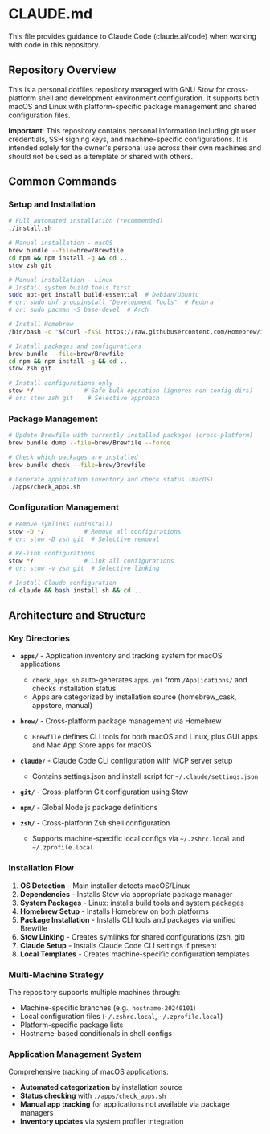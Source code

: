 # CLAUDE.md

This file provides guidance to Claude Code (claude.ai/code) when working with code in this repository.

## Repository Overview

This is a personal dotfiles repository managed with GNU Stow for cross-platform shell and development environment configuration. It supports both macOS and Linux with platform-specific package management and shared configuration files.

**Important**: This repository contains personal information including git user credentials, SSH signing keys, and machine-specific configurations. It is intended solely for the owner's personal use across their own machines and should not be used as a template or shared with others.

## Common Commands

### Setup and Installation
```bash
# Full automated installation (recommended)
./install.sh

# Manual installation - macOS
brew bundle --file=brew/Brewfile
cd npm && npm install -g && cd ..
stow zsh git

# Manual installation - Linux
# Install system build tools first
sudo apt-get install build-essential  # Debian/Ubuntu
# or: sudo dnf groupinstall "Development Tools"  # Fedora
# or: sudo pacman -S base-devel  # Arch

# Install Homebrew
/bin/bash -c "$(curl -fsSL https://raw.githubusercontent.com/Homebrew/install/HEAD/install.sh)"

# Install packages and configurations
brew bundle --file=brew/Brewfile
cd npm && npm install -g && cd ..
stow zsh git

# Install configurations only
stow */              # Safe bulk operation (ignores non-config dirs)
# or: stow zsh git    # Selective approach
```

### Package Management
```bash
# Update Brewfile with currently installed packages (cross-platform)
brew bundle dump --file=brew/Brewfile --force

# Check which packages are installed
brew bundle check --file=brew/Brewfile

# Generate application inventory and check status (macOS)
./apps/check_apps.sh
```

### Configuration Management
```bash
# Remove symlinks (uninstall)
stow -D */           # Remove all configurations
# or: stow -D zsh git  # Selective removal

# Re-link configurations
stow */              # Link all configurations
# or: stow -v zsh git  # Selective linking

# Install Claude configuration
cd claude && bash install.sh && cd ..
```

## Architecture and Structure

### Key Directories

- **`apps/`** - Application inventory and tracking system for macOS applications
  - `check_apps.sh` auto-generates `apps.yml` from `/Applications/` and checks installation status
  - Apps are categorized by installation source (homebrew_cask, appstore, manual)
  
- **`brew/`** - Cross-platform package management via Homebrew
  - `Brewfile` defines CLI tools for both macOS and Linux, plus GUI apps and Mac App Store apps for macOS
  
- **`claude/`** - Claude Code CLI configuration with MCP server setup
  - Contains settings.json and install script for `~/.claude/settings.json`
  
- **`git/`** - Cross-platform Git configuration using Stow
  
- **`npm/`** - Global Node.js package definitions

- **`zsh/`** - Cross-platform Zsh shell configuration
  - Supports machine-specific local configs via `~/.zshrc.local` and `~/.zprofile.local`

### Installation Flow

1. **OS Detection** - Main installer detects macOS/Linux
2. **Dependencies** - Installs Stow via appropriate package manager
3. **System Packages** - Linux: installs build tools and system packages
4. **Homebrew Setup** - Installs Homebrew on both platforms
5. **Package Installation** - Installs CLI tools and packages via unified Brewfile
6. **Stow Linking** - Creates symlinks for shared configurations (zsh, git)
7. **Claude Setup** - Installs Claude Code CLI settings if present
8. **Local Templates** - Creates machine-specific configuration templates

### Multi-Machine Strategy

The repository supports multiple machines through:
- Machine-specific branches (e.g., `hostname-20240101`)
- Local configuration files (`~/.zshrc.local`, `~/.zprofile.local`)
- Platform-specific package lists
- Hostname-based conditionals in shell configs

### Application Management System

Comprehensive tracking of macOS applications:
- **Automated categorization** by installation source
- **Status checking** with `./apps/check_apps.sh`
- **Manual app tracking** for applications not available via package managers
- **Inventory updates** via system profiler integration